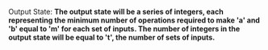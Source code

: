 Output State: **The output state will be a series of integers, each representing the minimum number of operations required to make 'a' and 'b' equal to 'm' for each set of inputs. The number of integers in the output state will be equal to 't', the number of sets of inputs.**